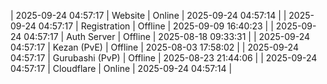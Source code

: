 | 2025-09-24 04:57:17 | Website | Online | 2025-09-24 04:57:14 |
| 2025-09-24 04:57:17 | Registration | Offline | 2025-09-09 16:40:23 |
| 2025-09-24 04:57:17 | Auth Server | Offline | 2025-08-18 09:33:31 |
| 2025-09-24 04:57:17 | Kezan (PvE) | Offline | 2025-08-03 17:58:02 |
| 2025-09-24 04:57:17 | Gurubashi (PvP) | Offline | 2025-08-23 21:44:06 |
| 2025-09-24 04:57:17 | Cloudflare | Online | 2025-09-24 04:57:14 |
